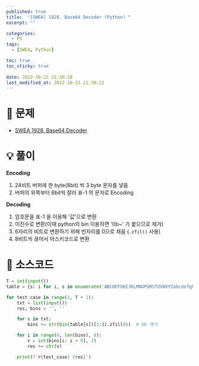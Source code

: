 ```yaml
---
published: true
title:  "[SWEA] 1928. Base64 Decoder (Python) "
excerpt: ""

categories:
  - PS
tags:
  - [SWEA, Python]

toc: true
toc_sticky: true
 
date: 2022-10-23 21:30:18
last_modified_at: 2022-10-23 21:30:22
---
```

# 🔎 문제
- [SWEA 1928. Base64 Decoder](https://swexpertacademy.com/main/code/problem/problemDetail.do?problemLevel=2&problemLevel=3&contestProbId=AV5PR4DKAG0DFAUq&categoryId=AV5PR4DKAG0DFAUq&categoryType=CODE&problemTitle=&orderBy=RECOMMEND_COUNT&selectCodeLang=ALL&select-1=3&pageSize=10&pageIndex=1&problemLevel=2%2C3&&&&&&&&&) 

# 💡 풀이

**Encoding**

1. 24비트 버퍼에 한 byte(8bit) 씩 3 byte 문자를 넣음
2. 버퍼의 위쪽부터 6bit씩 잘라 표-1 의 문자로 Encoding

**Decoding**

1. 암호문을 표-1 을 이용해 '값'으로 변환
2. 이진수로 변환(이때 python의 bin 이용하면 '0b~' 가 붙으므로 제거)
3. 6자리의 비트로 변환하기 위해 빈자리를 0으로 채움 (`.zfil()` 사용)
4. 8비트씩 끊어서 아스키코드로 변환

# 📃 소스코드
```python
T = int(input())
table = {s: i for i, s in enumerate('ABCDEFGHIJKLMNOPQRSTUVWXYZabcdefghijklmnopqrstuvwxyz0123456789+/')}

for test_case in range(1, T + 1):
    txt = list(input())
    res, bins = '', ''

    for s in txt:
        bins += str(bin(table[s])[2:]).zfill(6)  # 0b 제거

    for i in range(0, len(bins), 8):
        v = int(bins[i: i + 8], 2)
        res += chr(v)

    print(f'#{test_case} {res}')
```
<br>